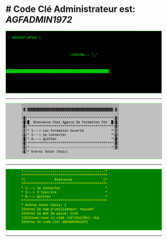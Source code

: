 # # Code Clé Administrateur est:    <i>AGFADMIN1972</i>



![alter text](screen/loading.PNG)
<hr>
<img src="screen/first%20interface.PNG" alt="first interface" title="first interface" />
<hr>
<img src="screen/login.PNG" alt="login admin and user" title="login admin and user" />
<hr>
